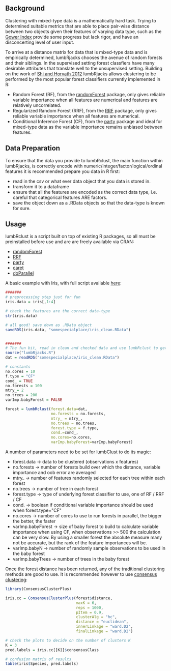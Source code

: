 ## Background
Clustering with mixed-type data is a mathematically hard task. Trying to determined suitable metrics that are able to place pair-wise distance between two objects given their features of varying data type, such as the [Gower Index](https://www.jstor.org/stable/2528823?seq=1#metadata_info_tab_contents) provide some progress but lack rigor, and have an disconcerting level of user input.

To arrive at a distance matrix for data that is mixed-type data and is empirically determined, lumbRjacks chooses the avenue of random forests and their siblings. In the supervised setting forest classfiers have many desirable attributes that translate well to the unsupervised setting. Building on the work of [Shi and Horvath 2012](https://amstat.tandfonline.com/doi/abs/10.1198/106186006X94072#.XEih_1z7Q2w) lumbRjacks allows clustering to be performed by the most popular forest classifiers currently implemented in R:

- Random Forest (RF), from the [randomForest](https://link.springer.com/article/10.1023/A:1010933404324) package, only gives reliable variable importance when all features are numerical and features are relatively uncorrelated.
- Regularized Random Forest (RRF), from the [RRF](https://ieeexplore.ieee.org/abstract/document/6252640) package, only gives reliable variable importance when all features are numerical.
- Conditional Inference Forest (CF), from the [party](https://www.tandfonline.com/doi/abs/10.1198/106186006X133933) package and ideal for mixed-type data as the variable importance remains unbiased between features.

## Data Preparation
To ensure that the data you provide to lumbRclust, the main function within lumbRjacks, is correctly encode with numeric/integer/factor/logical/ordinal features it is recommended prepare you data in R first:
- read in the csv or what ever data object that you data is stored in.
- transform it to a dataframe
- ensure that all the features are encoded as the correct data type, i.e. careful that categorical features ARE factors.
- save the object down as a .RData objects so that the data-type is known for sure.

## Usage

lumbRclust is a script built on top of existing R packages, so all must be preinstalled before use and are are freely available via CRAN:
- [randomForest](https://cran.r-project.org/web/packages/randomForest/)
- [RRF](https://cran.r-project.org/web/packages/RRF/)
- [party](https://cran.r-project.org/web/packages/party/)
- [caret](https://cran.r-project.org/web/packages/caret/)
- [doParallel](https://cran.r-project.org/web/packages/doParallel/)

A basic example with Iris, with full script available [here]():

```r
#######
# preprocessing step just for fun
iris.data = iris[,1:4]

# check the features are the correct data-type
str(iris.data)

# all good! save down as .RData object
saveRDS(iris.data, "somespecialplace/iris_clean.RData")


#######
# The fun bit, read in clean and checked data and use lumbRclust to get the pair-wise distance between data points using a forest classifier
source("lumbRjacks.R")
dat = readRDS("somespecialplace/iris_clean.RData")

# constants
no.cores = 10
f.type = "CF"
cond_ = TRUE
no.forests = 100
mtry_= 2
no.trees = 200
varImp.babyForest = FALSE

forest = lumbRclust(forest.data=dat,
		            no.forests = no.forests,
		            mtry_ = mtry_,
		            no.trees = no.trees,
		            forest.type = f.type,
		            cond.=cond_,
		            no.cores=no.cores,
		            varImp.babyForest=varImp.babyForest)

```

A number of parameters need to be set for lumbClust to do its magic:
- forest.data ->  data to be clustered (observations x features)
- no.forests -> number of forests build over which the distance, variable importance and oob error are averaged
- mtry_ -> number of features randomly selected for each tree within each forest
- no.trees -> number of tree in each forest
- forest.type -> type of underlying forest classifier to use, one of RF / RRF / CF
- cond. -> boolean if conditional variable importance should be used when forest.type="CF"
- no.cores -> number of cores to use to run forests in parallel, the bigger the better, the faster
- varImp.babyForest -> size of baby forest to build to calculate variable importance when using CF, when observations >> 500 the calculation can be very slow. By using a smaller forest the absolute measure many not be accurate, but the rank of the feature importances will be.
- varImp.babyN -> number of randomly sample observations to be used in the baby forest
- varImp.babyTrees -> number of trees in the baby forest

Once the forest distance has been returned, any of the traditional clustering methods are good to use. It is recommended however to use [consensus clustering](https://bioconductor.org/packages/release/bioc/html/ConsensusClusterPlus.html):

```r
library(ConsensusClusterPlus)

iris.cc = ConsensusClusterPlus(forest$distance,
                               maxK = 6,
                               reps = 1000,
                               pItem = 0.9,
                               clusterAlg = "hc",
                               distance = "euclidean",
                               innerLinkage = "ward.D2",
                               finalLinkage = "ward.D2")

# check the plots to decide on the number of clusters K
K = 3
pred.labels = iris.cc[[K]]$consensusClass

# confusion matrix of results
table(iris$Species, pred.labels)

```
